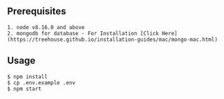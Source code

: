 ## Prerequisites
    1. node v8.16.0 and above
    2. mongodb for database - For Installation [Click Here](https://treehouse.github.io/installation-guides/mac/mongo-mac.html)

## Usage
    $ npm install
    $ cp .env.example .env
    $ npm start